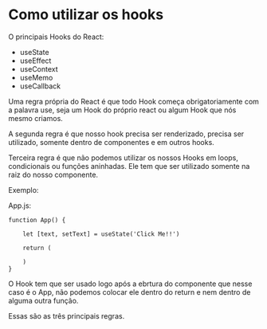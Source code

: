 # Como utilizar os hooks

O principais Hooks do React:

- useState
- useEffect
- useContext
- useMemo
- useCallback

Uma regra própria do React é que todo Hook começa obrigatoriamente com a palavra use, seja um Hook do próprio react ou algum Hook que nós mesmo criamos.

A segunda regra é que nosso hook precisa ser renderizado, precisa ser utilizado, somente dentro de componentes e em outros hooks. 

Terceira regra é que não podemos utilizar os nossos Hooks em  loops, condicionais ou funções aninhadas. Ele tem que ser utilizado somente na raiz do nosso componente.

Exemplo:

App.js:

    function App() {

        let [text, setText] = useState('Click Me!!')

        return (

        )
    }

O Hook tem que ser usado logo após a ebrtura do componente que nesse caso é o App, não podemos colocar ele dentro do return e nem dentro de alguma outra função.

Essas são as três principais regras.



